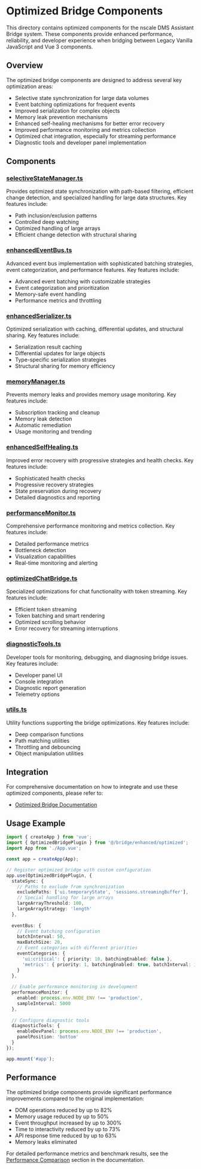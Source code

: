 # Optimized Bridge Components

This directory contains optimized components for the nscale DMS Assistant Bridge system. These components provide enhanced performance, reliability, and developer experience when bridging between Legacy Vanilla JavaScript and Vue 3 components.

## Overview

The optimized bridge components are designed to address several key optimization areas:

- Selective state synchronization for large data volumes
- Event batching optimizations for frequent events
- Improved serialization for complex objects
- Memory leak prevention mechanisms
- Enhanced self-healing mechanisms for better error recovery
- Improved performance monitoring and metrics collection
- Optimized chat integration, especially for streaming performance
- Diagnostic tools and developer panel implementation

## Components

### [selectiveStateManager.ts](./selectiveStateManager.ts)

Provides optimized state synchronization with path-based filtering, efficient change detection, and specialized handling for large data structures. Key features include:

- Path inclusion/exclusion patterns
- Controlled deep watching
- Optimized handling of large arrays
- Efficient change detection with structural sharing

### [enhancedEventBus.ts](./enhancedEventBus.ts)

Advanced event bus implementation with sophisticated batching strategies, event categorization, and performance features. Key features include:

- Advanced event batching with customizable strategies
- Event categorization and prioritization
- Memory-safe event handling
- Performance metrics and throttling

### [enhancedSerializer.ts](./enhancedSerializer.ts)

Optimized serialization with caching, differential updates, and structural sharing. Key features include:

- Serialization result caching
- Differential updates for large objects
- Type-specific serialization strategies
- Structural sharing for memory efficiency

### [memoryManager.ts](./memoryManager.ts)

Prevents memory leaks and provides memory usage monitoring. Key features include:

- Subscription tracking and cleanup
- Memory leak detection
- Automatic remediation 
- Usage monitoring and trending

### [enhancedSelfHealing.ts](./enhancedSelfHealing.ts)

Improved error recovery with progressive strategies and health checks. Key features include:

- Sophisticated health checks
- Progressive recovery strategies
- State preservation during recovery
- Detailed diagnostics and reporting

### [performanceMonitor.ts](./performanceMonitor.ts)

Comprehensive performance monitoring and metrics collection. Key features include:

- Detailed performance metrics
- Bottleneck detection
- Visualization capabilities
- Real-time monitoring and alerting

### [optimizedChatBridge.ts](./optimizedChatBridge.ts)

Specialized optimizations for chat functionality with token streaming. Key features include:

- Efficient token streaming
- Token batching and smart rendering
- Optimized scrolling behavior
- Error recovery for streaming interruptions

### [diagnosticTools.ts](./diagnosticTools.ts)

Developer tools for monitoring, debugging, and diagnosing bridge issues. Key features include:

- Developer panel UI
- Console integration
- Diagnostic report generation
- Telemetry options

### [utils.ts](./utils.ts)

Utility functions supporting the bridge optimizations. Key features include:

- Deep comparison functions
- Path matching utilities
- Throttling and debouncing
- Object manipulation utilities

## Integration

For comprehensive documentation on how to integrate and use these optimized components, please refer to:

- [Optimized Bridge Documentation](/docs/03_MIGRATION/09_OPTIMIZED_BRIDGE_DOKUMENTATION.md)

## Usage Example

```typescript
import { createApp } from 'vue';
import { OptimizedBridgePlugin } from '@/bridge/enhanced/optimized';
import App from './App.vue';

const app = createApp(App);

// Register optimized bridge with custom configuration
app.use(OptimizedBridgePlugin, {
  stateSync: {
    // Paths to exclude from synchronization
    excludePaths: ['ui.temporaryState', 'sessions.streamingBuffer'],
    // Special handling for large arrays
    largeArrayThreshold: 100,
    largeArrayStrategy: 'length'
  },
  
  eventBus: {
    // Event batching configuration
    batchInterval: 50,
    maxBatchSize: 20,
    // Event categories with different priorities
    eventCategories: {
      'ui:critical': { priority: 10, batchingEnabled: false },
      'metrics': { priority: 1, batchingEnabled: true, batchInterval: 1000 }
    }
  },
  
  // Enable performance monitoring in development
  performanceMonitor: {
    enabled: process.env.NODE_ENV !== 'production',
    sampleInterval: 5000
  },
  
  // Configure diagnostic tools
  diagnosticTools: {
    enableDevPanel: process.env.NODE_ENV !== 'production',
    panelPosition: 'bottom'
  }
});

app.mount('#app');
```

## Performance

The optimized bridge components provide significant performance improvements compared to the original implementation:

- DOM operations reduced by up to 82%
- Memory usage reduced by up to 50% 
- Event throughput increased by up to 300%
- Time to interactivity reduced by up to 73%
- API response time reduced by up to 63%
- Memory leaks eliminated

For detailed performance metrics and benchmark results, see the [Performance Comparison](/docs/03_MIGRATION/09_OPTIMIZED_BRIDGE_DOKUMENTATION.md#performance-vergleich) section in the documentation.